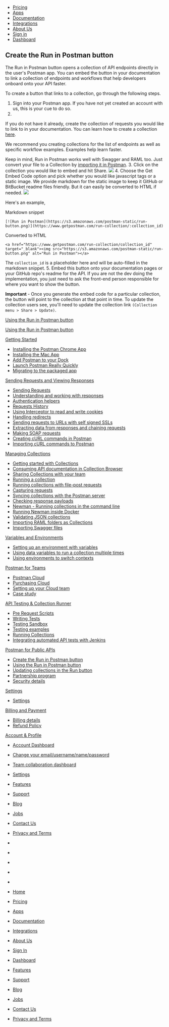 [][0]

* [Pricing][1]
* [Apps][2]
* [Documentation][3]
* [Integrations][4]
* [About Us][5]
* [Sign in][6]
* [Dashboard][7]

## Create the Run in Postman button

The Run in Postman button opens a collection of API endpoints directly in the user's Postman app. You can embed the button in your documentation to link a collection of endpoints and workflows that help developers onboard onto your API faster. 

To create a button that links to a collection, go through the following steps.

1. Sign into your Postman app. If you have not yet created an account with us, this is your cue to do so.
2. 
If you do not have it already, create the collection of requests you would like to link to in your documentation. You can learn how to create a collection [here][8].

We recommend you creating collections for the list of endpoints as well as specific workflow examples. Examples help learn faster.

Keep in mind, Run in Postman works well with Swagger and RAML too. Just convert your file to a Collection by [importing it in Postman][9].
3. 
Click on the collection you would like to embed and hit Share.
![](https://www.getpostman.com/img/v1/docs/run_button/run_button_1.png)
4. 
Choose the Get Embed Code option and pick whether you would like javascript tags or a static image. We provide markdown for the static image to keep it GitHub or BitBucket readme files friendly. But it can easily be converted to HTML if needed.
![](https://www.getpostman.com/img/v1/docs/run_button/run_button_2.png)

Here's an example,

Markdown snippet

    [![Run in Postman](https://s3.amazonaws.com/postman-static/run-button.png)](https://www.getpostman.com/run-collection/:collection_id)

Converted to HTML

    <a href="https://www.getpostman.com/run-collection/collection_id" target="_blank"><img src="https://s3.amazonaws.com/postman-static/run-button.png" alt="Run in Postman"></a>

The `collection_id` is a placeholder here and will be auto-filled in the markdown snippet.
5. 
Embed this button onto your documentation pages or your GitHub repo's readme for the API. If you are not the dev doing the implementation, you just need to ask the front-end person responsible for where you want to show the button.

**Important** - Once you generate the embed code for a particular collection, the button will point to the collection at that point in time. To update the collection users see, you'll need to update the collection link `(Collection menu > Share > Update)`. 

[Using the Run in Postman button][10]

[Using the Run in Postman button][10]

[Getting Started][11]

* [Installing the Postman Chrome App
][12]
* [Installing the Mac App
][13]
* [Add Postman to your Dock
][14]
* [Launch Postman Really Quickly
][15]
* [Migrating to the packaged app
][16]

[Sending Requests and Viewing Responses][17]

* [Sending Requests
][18]
* [Understanding and working with responses
][19]
* [Authentication helpers
][20]
* [Requests History 
][21]
* [Using Interceptor to read and write cookies
][22]
* [Handling redirects
][23]
* [Sending requests to URLs with self signed SSLs
][24]
* [Extracting data from responses and chaining requests
][25]
* [Making SOAP requests
][26]
* [Creating cURL commands in Postman
][27]
* [Importing cURL commands to Postman
][28]

[Managing Collections][29]

* [Getting started with Collections
][30]
* [Consuming API documentation in Collection Browser
][31]
* [Sharing Collections with your team
][32]
* [Running a collection
][33]
* [Running collections with file-post requests
][34]
* [Capturing requests
][35]
* [Syncing collections with the Postman server
][36]
* [Checking response payloads
][37]
* [Newman - Running collections in the command line 
][38]
* [Running Newman inside Docker
][39]
* [Validating JSON collections
][40]
* [Importing RAML folders as Collections
][41]
* [Importing Swagger files
][42]

[Variables and Environments][43]

* [Setting up an environment with variables
][44]
* [Using data variables to run a collection multiple times
][45]
* [Using environments to switch contexts
][46]

[Postman for Teams][47]

* [Postman Cloud
][48]
* [Purchasing Cloud
][49]
* [Setting up your Cloud team
][50]
* [Case study
][51]

[API Testing & Collection Runner][52]

* [Pre Request Scripts
][53]
* [Writing Tests
][54]
* [Testing Sandbox
][55]
* [Testing examples
][56]
* [Running Collections
][57]
* [Integrating automated API tests with Jenkins
][58]

[Postman for Public APIs][59]

* [Create the Run in Postman button
][60]
* [Using the Run in Postman button
][10]
* [Updating collections in the Run button
][61]
* [Partnership program
][62]
* [Security details
][63]

[Settings][64]

* [Settings
][65]

[Billing and Payment][66]

* [Billing details
][67]
* [Refund Policy
][68]

[Account & Profile][69]

* [Account Dashboard
][70]
* [Change your email/username/name/password
][71]
* [Team collaboration dashboard
][72]
* [Settings
][65]

* [Features][73]
* [Support][74]
* [Blog][75]
* [Jobs][76]
* [Contact Us][77]
* [Privacy and Terms][78]

* [][79]
* [][80]
* [][81]
* [][82]
* [][83]

* [Home][0]
* [Pricing][1]
* [Apps][2]
* [Documentation][3]
* [Integrations][4]
* [About Us][5]
* [Sign In][6]
* [Dashboard][7]

* [Features][73]
* [Support][74]
* [Blog][75]
* [Jobs][76]
* [Contact Us][77]
* [Privacy and Terms][78]


[0]: /
[1]: /pricing
[2]: /apps
[3]: /docs/
[4]: /integrations
[5]: /about-us
[6]: https://app.getpostman.com/signup?redirect=web
[7]: https://app.getpostman.com/
[8]: https://www.getpostman.com/docs/collections
[9]: https://www.getpostman.com/docs/importing_folders
[10]: /docs/run_button_ux
[11]: #collapse-0
[12]: /docs/introduction
[13]: /docs/install_mac
[14]: /docs/launch
[15]: /docs/launch_chrome_quickly
[16]: /docs/migration
[17]: #collapse-1
[18]: /docs/requests
[19]: /docs/responses
[20]: /docs/helpers
[21]: /docs/history
[22]: /docs/interceptor_cookies
[23]: /docs/handling_redirects
[24]: /docs/self_signed_certs
[25]: /docs/chaining_requests
[26]: /docs/soap_requests
[27]: /docs/creating_curl
[28]: /docs/importing_curl
[29]: #collapse-2
[30]: /docs/collections
[31]: /docs/consuming_api_documentation
[32]: /docs/sharing
[33]: /docs/running_collections
[34]: /docs/run_file_post_requests
[35]: /docs/capture
[36]: /docs/sync_overview
[37]: /docs/checking_payload_responses
[38]: /docs/newman_intro
[39]: /docs/newman_in_docker
[40]: /docs/validating_json_collections
[41]: /docs/importing_folders
[42]: /docs/importing_swagger
[43]: #collapse-3
[44]: /docs/environments
[45]: /docs/multiple_instances
[46]: /docs/test_multi_environments
[47]: #collapse-4
[48]: /docs/cloud
[49]: /docs/buying_cloud
[50]: /docs/cloud_team_setup
[51]: http://blog.getpostman.com/2015/12/10/belong-keeps-its-architecture-in-order-with-postman/
[52]: #collapse-5
[53]: /docs/pre_request_scripts
[54]: /docs/writing_tests
[55]: /docs/sandbox
[56]: /docs/testing_examples
[57]: /docs/running_collections-1
[58]: /docs/integrating_with_jenkins
[59]: #collapse-6
[60]: /docs/run_button
[61]: /docs/update_run_button
[62]: /docs/run_partner_prog
[63]: /docs/run_security
[64]: #collapse-7
[65]: /docs/settings
[66]: #collapse-8
[67]: /docs/billing_details
[68]: /refunds
[69]: #collapse-9
[70]: /dashboard
[71]: /dashboard/edit#
[72]: /dashboard/teams
[73]: /apps#changelog
[74]: /support
[75]: http://blog.getpostman.com
[76]: /jobs/
[77]: /contact-us
[78]: /licenses/privacy
[79]: https://twitter.com/postmanclient
[80]: https://www.facebook.com/getpostman
[81]: http://blog.getpostman.com/
[82]: https://plus.google.com/+Getpostman
[83]: https://github.com/postmanlabs